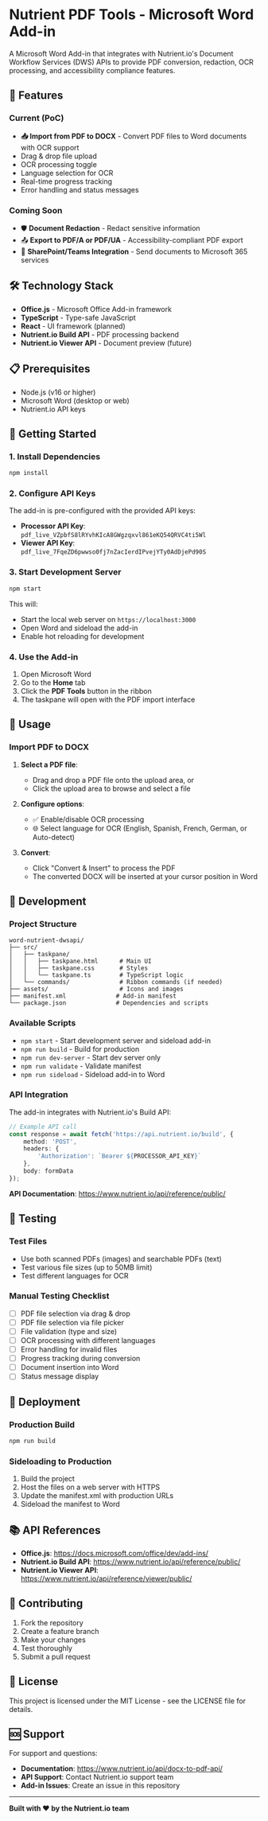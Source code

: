 # Nutrient PDF Tools - Microsoft Word Add-in

A Microsoft Word Add-in that integrates with Nutrient.io's Document Workflow Services (DWS) APIs to provide PDF conversion, redaction, OCR processing, and accessibility compliance features.

## 🚀 Features

### Current (PoC)
- **📥 Import from PDF to DOCX** - Convert PDF files to Word documents with OCR support
- Drag & drop file upload
- OCR processing toggle
- Language selection for OCR
- Real-time progress tracking
- Error handling and status messages

### Coming Soon
- 🛡️ **Document Redaction** - Redact sensitive information
- 📤 **Export to PDF/A or PDF/UA** - Accessibility-compliant PDF export
- 📡 **SharePoint/Teams Integration** - Send documents to Microsoft 365 services

## 🛠️ Technology Stack

- **Office.js** - Microsoft Office Add-in framework
- **TypeScript** - Type-safe JavaScript
- **React** - UI framework (planned)
- **Nutrient.io Build API** - PDF processing backend
- **Nutrient.io Viewer API** - Document preview (future)

## 📋 Prerequisites

- Node.js (v16 or higher)
- Microsoft Word (desktop or web)
- Nutrient.io API keys

## 🚀 Getting Started

### 1. Install Dependencies

```bash
npm install
```

### 2. Configure API Keys

The add-in is pre-configured with the provided API keys:
- **Processor API Key**: `pdf_live_VZpbfS8lRYvhKIcA8GWgzqxvl861eKQ54QRVC4ti5Wl`
- **Viewer API Key**: `pdf_live_7FqeZD6pwwso0fj7nZacIerdIPvejYTy0AdDjePd90S`

### 3. Start Development Server

```bash
npm start
```

This will:
- Start the local web server on `https://localhost:3000`
- Open Word and sideload the add-in
- Enable hot reloading for development

### 4. Use the Add-in

1. Open Microsoft Word
2. Go to the **Home** tab
3. Click the **PDF Tools** button in the ribbon
4. The taskpane will open with the PDF import interface

## 📖 Usage

### Import PDF to DOCX

1. **Select a PDF file**:
   - Drag and drop a PDF file onto the upload area, or
   - Click the upload area to browse and select a file

2. **Configure options**:
   - ✅ Enable/disable OCR processing
   - 🌐 Select language for OCR (English, Spanish, French, German, or Auto-detect)

3. **Convert**:
   - Click "Convert & Insert" to process the PDF
   - The converted DOCX will be inserted at your cursor position in Word

## 🔧 Development

### Project Structure

```
word-nutrient-dwsapi/
├── src/
│   ├── taskpane/
│   │   ├── taskpane.html      # Main UI
│   │   ├── taskpane.css       # Styles
│   │   └── taskpane.ts        # TypeScript logic
│   └── commands/              # Ribbon commands (if needed)
├── assets/                    # Icons and images
├── manifest.xml              # Add-in manifest
└── package.json              # Dependencies and scripts
```

### Available Scripts

- `npm start` - Start development server and sideload add-in
- `npm run build` - Build for production
- `npm run dev-server` - Start dev server only
- `npm run validate` - Validate manifest
- `npm run sideload` - Sideload add-in to Word

### API Integration

The add-in integrates with Nutrient.io's Build API:

```typescript
// Example API call
const response = await fetch('https://api.nutrient.io/build', {
    method: 'POST',
    headers: {
        'Authorization': `Bearer ${PROCESSOR_API_KEY}`
    },
    body: formData
});
```

**API Documentation**: https://www.nutrient.io/api/reference/public/

## 🧪 Testing

### Test Files
- Use both scanned PDFs (images) and searchable PDFs (text)
- Test various file sizes (up to 50MB limit)
- Test different languages for OCR

### Manual Testing Checklist
- [ ] PDF file selection via drag & drop
- [ ] PDF file selection via file picker
- [ ] File validation (type and size)
- [ ] OCR processing with different languages
- [ ] Error handling for invalid files
- [ ] Progress tracking during conversion
- [ ] Document insertion into Word
- [ ] Status message display

## 🚀 Deployment

### Production Build

```bash
npm run build
```

### Sideloading to Production

1. Build the project
2. Host the files on a web server with HTTPS
3. Update the manifest.xml with production URLs
4. Sideload the manifest to Word

## 📚 API References

- **Office.js**: https://docs.microsoft.com/office/dev/add-ins/
- **Nutrient.io Build API**: https://www.nutrient.io/api/reference/public/
- **Nutrient.io Viewer API**: https://www.nutrient.io/api/reference/viewer/public/

## 🤝 Contributing

1. Fork the repository
2. Create a feature branch
3. Make your changes
4. Test thoroughly
5. Submit a pull request

## 📄 License

This project is licensed under the MIT License - see the LICENSE file for details.

## 🆘 Support

For support and questions:
- **Documentation**: https://www.nutrient.io/api/docx-to-pdf-api/
- **API Support**: Contact Nutrient.io support team
- **Add-in Issues**: Create an issue in this repository

---

**Built with ❤️ by the Nutrient.io team** 